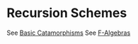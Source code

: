 # Recursion Schemes

See [Basic Catamorphisms](https://recursion-schemes-by-example.chrispenner.ca/articles/recursive/basic-catamorphisms)
See [F-Algebras](https://recursion-schemes-by-example.chrispenner.ca/articles/recursive/f-algebras)
